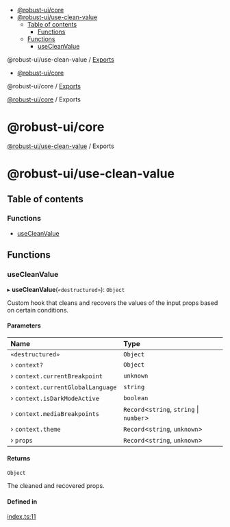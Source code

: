 <!-- START doctoc generated TOC please keep comment here to allow auto update -->
<!-- DON'T EDIT THIS SECTION, INSTEAD RE-RUN doctoc TO UPDATE -->

- [@robust-ui/core](#robust-uicore)
- [@robust-ui/use-clean-value](#robust-uiuse-clean-value)
  - [Table of contents](#table-of-contents)
    - [Functions](#functions)
  - [Functions](#functions-1)
    - [useCleanValue](#usecleanvalue)

<!-- END doctoc generated TOC please keep comment here to allow auto update -->


<a name="readmemd"></a>

@robust-ui/use-clean-value / [Exports](#modulesmd)

<!-- START doctoc generated TOC please keep comment here to allow auto update -->
<!-- DON'T EDIT THIS SECTION, INSTEAD RE-RUN doctoc TO UPDATE -->

- [@robust-ui/core](#robust-uicore)

<!-- END doctoc generated TOC please keep comment here to allow auto update -->

<a name="readmemd"></a>

@robust-ui/core / [Exports](#modulesmd)

<a name="modulesmd"></a>

[@robust-ui/core](#readmemd) / Exports

# @robust-ui/core


<a name="modulesmd"></a>

[@robust-ui/use-clean-value](#readmemd) / Exports

# @robust-ui/use-clean-value

## Table of contents

### Functions

- [useCleanValue](#usecleanvalue)

## Functions

### useCleanValue

▸ **useCleanValue**(`«destructured»`): `Object`

Custom hook that cleans and recovers the values of the input props based on certain conditions.

#### Parameters

| Name | Type |
| :------ | :------ |
| `«destructured»` | `Object` |
| › `context?` | `Object` |
| › `context.currentBreakpoint` | `unknown` |
| › `context.currentGlobalLanguage` | `string` |
| › `context.isDarkModeActive` | `boolean` |
| › `context.mediaBreakpoints` | `Record`\<`string`, `string` \| `number`\> |
| › `context.theme` | `Record`\<`string`, `unknown`\> |
| › `props` | `Record`\<`string`, `unknown`\> |

#### Returns

`Object`

The cleaned and recovered props.

#### Defined in

[index.ts:11](https://github.com/nahuelRosas/robust-ui/blob/8f3d7d6/packages/hooks/use-clean-value/src/index.ts#L11)
